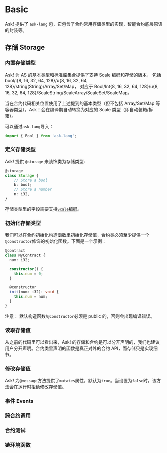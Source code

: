 # Basic

Ask! 提供了 `ask-lang` 包，它包含了合约常用存储类型的实现，智能合约底层原语的封装等。

## 存储 Storage

### 内置存储类型

Ask! 为 AS 的基本类型和标准库集合提供了支持 Scale 编码和存储的版本，
包括 bool/i{8, 16, 32, 64, 128}/u{8, 16, 32, 64, 128}/string(String)/Array/Set/Map，
对应于 Bool/Int{8, 16, 32, 64, 128}/u{8, 16, 32, 64, 128}/ScaleString/ScaleArray/ScaleSet/ScaleMap。

当在合约代码相关位置使用了上述提到的基本类型（但不包括 Array/Set/Map 等容器类型），Ask！会在编译期自动转换为对应的 Scale 类型（即自动装箱/拆箱）。

可以通过`ask-lang`导入：

```ts
import { Bool } from 'ask-lang';
```

### 定义存储类型

Ask! 提供 `@storage` 来装饰类为存储类型:

```ts
@storage
class Storage {
    // Store a bool
    b: bool;
    // Store a number
    n: i32,
}
```

存储类型里的字段需要支持[`Scale`编码](https://github.com/paritytech/parity-scale-codec)。

### 初始化存储类型

我们可以在合约初始化构造函数里初始化存储值，合约类必须至少提供一个`@constructor`修饰的初始化函数。下面是一个示例：

```ts
@contract
class MyContract {
  num: i32;

  constructor() {
    this.num = 0;
  }

  @constructor
  init(num: i32): void {
    this.num = num;
  }
}
```

注意： 默认构造函数/`@constructor`必须是 public 的，否则会出现编译错误。

### 读取存储值

从之前的代码里可以看出来，Ask! 的存储和合约是可以分开声明的，我们也建议用户分开声明。合约类里声明的函数是真正对外的合约 API，而存储只是实现细节。

### 修改存储值

Ask! 为`@message`方法提供了`mutates`属性，默认为`true`。当设置为`false`时，该方法会在运行时拒绝修改存储值。

<!-- TODO -->

### 事件 Events

<!-- TODO -->

### 跨合约调用

<!-- TODO -->

### 合约测试

<!-- TODO -->

### 链环境函数

<!-- TODO: Crypto/Gas/Address/... -->
